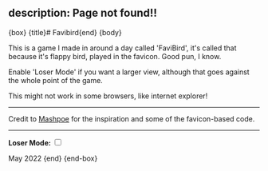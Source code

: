 description: Page not found!!
---
{box}
{title}# Favibird{end}
{body}


<script>
// This code is from past me, it fucking sucks!
document.addEventListener("DOMContentLoaded", () => {
    console.log(":3");
	// globals
	var canvas = document.getElementById("myCanvas");
	var ctx = canvas.getContext("2d");
	var state = "title";
	var space = false;
	var hiScore = localStorage.getItem("HS");
	
	// loser mode
	window.toggleLoser = function(checkbox) {
		if (checkbox.checked) {
			console.log("gud");
			canvas.style.width = "640px";
			canvas.style.height = "640px";
			canvas.style.display = "block";
		} else {
			console.log("bad");
			canvas.style.width = "0px";
			canvas.style.height = "0px";
			canvas.style.display = "none";
		}
	}
	
	if(hiScore == undefined) {
		hiScore = 0;
		localStorage.setItem("HS", hiScore);
	}
	
	// Set the favicon
    function setFavicon() {
        var favicon = document.getElementById("favicon");

        favicon.setAttribute("href", canvas.toDataURL());
        // history.replaceState(null, null, window.location.hash == "#jumbledFox#" ? "#fumbledJox#" : "#jumbledFox#");
    }

    
    // prepares an image to be loaded and returns the element
    var images = [];
    function addImage(imgSrc) {
        var newImg = new Image();
        newImg.crossOrigin = "Anonymous";
        // console.log("https://jumbledfox.github.io/favibird/" + imgSrc);
        images.push({img:newImg, src:"https://jumbledfox.github.io/favibird/" + imgSrc});

        return newImg;
    }

    // Set all images to be loaded
    var birdImg = addImage("bird.png");
    var pipesImg = addImage("pipes.png");
    var backgroundImg = addImage("background.png");
    var cloudImg = addImage("cloud.png");
    var spaceImg = addImage("space.png");
    var gameOverImg = addImage("gameover.png");

    // Load each image
    loadImages();

    function loadImages() {
        if (images.length > 0) {
            
            // load the first image in the array
            images[0].img.onload = loadImages;
            images[0].img.src = images[0].src;
            
            // delete the first element of the array
            images.shift();
            console.log("loaded image " + (5 - images.length));
        } else {
            console.log("start");
            start();
        }
    }

    var birdPos, birdYvel, birdTerminalVelocity, control, pipes, score; // game variables
    function resetVars() {
        birdPos = [1, 5];
        birdYvel = 0;
        birdTerminalVelocity = 2;
        control = true;

        pipes = undefined; // Looks something like this [{x: 0, offset: 0}, {x: 0, offset: 0}]

        score = 0;
    }
    

    function gameLoop() {
        if (state == "title") {
            // Wait until space is pressed, then start the game
            if (space) {
                state = "game";
                console.log("Game started!");
            }
        }


        else if (state == "game") {
            //// Update the game ////
            if (pipes == undefined) {
                pipes = [{x: 8, offset: -2}, {x: 16, offset: -4}];
            }

            birdYvel += 0.1;
            if (birdYvel > birdTerminalVelocity) {
                birdYvel = birdTerminalVelocity;
            }

            if (space && control) {
                console.log("Flap!");
                birdYvel = -0.7;
            }

            birdPos[1] += birdYvel;

            
            // Pipes
            if (control) {
                for (var i = 0; i < pipes.length; i++) {
                    pipes[i].x -= 0.5;
                    if (pipes[i].x <= -1) {
                        pipes.splice(i, 1);
                        pipes.push({x: 16, offset: Math.floor(Math.random() * 5) - 6});
                    }

                    if (pipes[i].x == -0.5) {
                        score += 1;
                    }

                    if (pipes[i].x >= -1 && pipes[i].x <= 2) {
                        if(!(Math.round(birdPos[1]) >= pipes[i].offset + 8 && Math.round(birdPos[1]) <= pipes[i].offset + 6 + 6)) {
                            console.log("oops!");
                            control = false;
                            birdYvel = 0.9;
                        }
                    }
                }


                // Check if the bird is out of bounds or hit a pipe
                if (Math.round(birdPos[1]) <= 0 || Math.round(birdPos[1]) >= 13) {
                    console.log("oops!");
                    control = false;
                    birdYvel = 0.9;
                }
            }
            
            // If fallen //
            if (Math.round(birdPos[1]) >= 13) {
                birdPos[1] = 13;
                drawGameOver.which = 0;
                state = "gameover";
            }
        

            //// Draw the game ////

            // Background
            ctx.drawImage(backgroundImg, 0, 0);

            // Clouds
            for(var i = 0; i < 4; i++) {
                ctx.drawImage(cloudImg, i * 4, 12);
            }
            
            // Pipes
            for (var i = 0; i < pipes.length; i++) {
                ctx.drawImage(pipesImg, pipes[i].x, pipes[i].offset);
            }

            // Bird
            ctx.drawImage(birdImg, birdPos[0], birdPos[1]);

            // Set title
            document.title = score + " | Hi " + hiScore;

            if(score > hiScore) {
                hiScore = score;
                localStorage.setItem("HS", hiScore);
            }
        }


        else if (state == "gameover") {
            // Game over screen, wait until space is pressed, then start the game
            drawGameOver();

            if (space) {
                state = "game";
                resetVars();
                console.log("Game started (again)!");
            }
        }
        space = false;
    }

    var intervalId;

    function start() {
        console.log("started");

        ctx.fillStyle = "#FF0000";
        ctx.fillRect(0, 0, 16, 16);
        
        // Draw the 'Press Space' text, then start the game loop
        drawSpacePress();
        resetVars();
        intervalId = window.setInterval(function() {
            gameLoop();
            setFavicon();
        }, 75);
    }

    function stopLoop() {
        window.clearInterval(intervalId);
    }

    function drawSpacePress() {
        ctx.drawImage(backgroundImg, 0, 0);

        ctx.drawImage(spaceImg, 0, 0);

        setFavicon();
        console.log("drew title!");
    }

    function drawGameOver() {
        if (drawGameOver.which == undefined) {
            drawGameOver.which = 0;
        }

        drawGameOver.text = ["Game Over!", score + " Hi: " + hiScore];

        document.title = drawGameOver.text[Math.floor(drawGameOver.which / 60 * 2)];

        ctx.drawImage(backgroundImg, 0, 0);

        if (drawGameOver.which % 30 < 15) {
            ctx.drawImage(gameOverImg, 0, 0);
        } else {
            ctx.drawImage(spaceImg, 0, 0);
        }

        drawGameOver.which += 1;

        if (drawGameOver.which >= 60) {
            drawGameOver.which = 0;
        }
    }
    // Handle Space being pressed
    window.addEventListener("keydown", function(event) {
        if (event.keyCode == 32) { space = true; }
    })

});
</script>

This is a game I made in around a day called 'FaviBird', it's called that because it's flappy bird, played in the favicon. Good pun, I know.

Enable 'Loser Mode' if you want a larger view, although that goes against the whole point of the game.

This might not work in some browsers, like internet explorer!

---

Credit to [Mashpoe](https://mashpoe.com/) for the inspiration and some of the favicon-based code.

---

**Loser Mode:** <label><input type="checkbox" onchange="toggleLoser(this)"></label>

<canvas id="myCanvas" width="16" height="16" style="display: none; isolation: isolate; image-rendering: crisp-edges;"></canvas>

May 2022
{end}
{end-box}